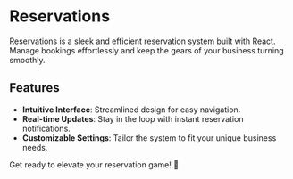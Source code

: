# Reservations

Reservations is a sleek and efficient reservation system built with React. Manage bookings effortlessly and keep the gears of your business turning smoothly.

## Features

- **Intuitive Interface**: Streamlined design for easy navigation.
- **Real-time Updates**: Stay in the loop with instant reservation notifications.
- **Customizable Settings**: Tailor the system to fit your unique business needs.

Get ready to elevate your reservation game! 🚀
